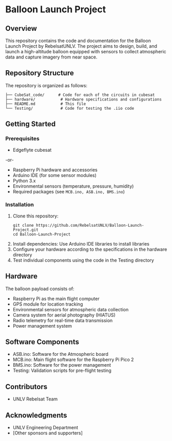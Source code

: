 # Balloon Launch Project

## Overview
This repository contains the code and documentation for the Balloon Launch Project by RebelsatUNLV. The project aims to design, build, and launch a high-altitude balloon equipped with sensors to collect atmospheric data and capture imagery from near space.

## Repository Structure
The repository is organized as follows:
```
├── CubeSat_code/      # Code for each of the circuits in cubesat
├── hardware/           # Hardware specifications and configurations
├── README.md           # This file
└── Testing/            # Code for testing the .iio code
```

## Getting Started

### Prerequisites
- Edgeflyte cubesat

-or-

- Raspberry Pi hardware and accessories
- Arduino IDE (for some sensor modules)
- Python 3.x
- Environmental sensors (temperature, pressure, humidity)
- Required packages (see `MCB.ino, ASB.ino, BMS.ino`)

### Installation
1. Clone this repository:
   ```
   git clone https://github.com/RebelsatUNLV/Balloon-Launch-Project.git
   cd Balloon-Launch-Project
   ```
2. Install dependencies:
    Use Arduino IDE libraries to install libraries
3. Configure your hardware according to the specifications in the hardware directory
4. Test individual components using the code in the Testing directory

## Hardware
The balloon payload consists of:
- Raspberry Pi as the main flight computer
- GPS module for location tracking
- Environmental sensors for atmospheric data collection
- Camera system for aerial photography (HIATUS)
- Radio telemetry for real-time data transmission
- Power management system


## Software Components
- ASB.ino: Software for the Atmospheric board
- MCB.ino: Main flight software for the Raspberry Pi Pico 2
- BMS.ino: Software for the power management
- Testing: Validation scripts for pre-flight testing


## Contributors
- UNLV Rebelsat Team

## Acknowledgments
- UNLV Engineering Department
- [Other sponsors and supporters]